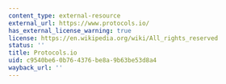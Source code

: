 ```yaml
---
content_type: external-resource
external_url: https://www.protocols.io/
has_external_license_warning: true
license: https://en.wikipedia.org/wiki/All_rights_reserved
status: ''
title: Protocols.io
uid: c9540be6-0b76-4376-be8a-9b63be53d8a4
wayback_url: ''
---
```

